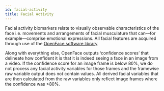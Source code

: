 ```yaml
---
id: facial-activity
title: Facial Activity
---
```


Facial activity biomarkers relate to visually observable characteristics of the face i.e. movements and arrangements of facial musculature that can––for example––comprise emotional expressions. All facial features are acquired through use of the [OpenFace software library](https://cmusatyalab.github.io/openface/). 

Along with everything else, OpenFace outputs ‘confidence scores’ that delineate how confident it is that it is indeed seeing a face in an image from a video. If the confidence score for an image frame is below 80%, we do not process any facial activity variables for those frames and the framewise raw variable output does not contain values. All derived facial variables that are then calculated from the raw variables only reflect image frames where the confidence was >80%. 
